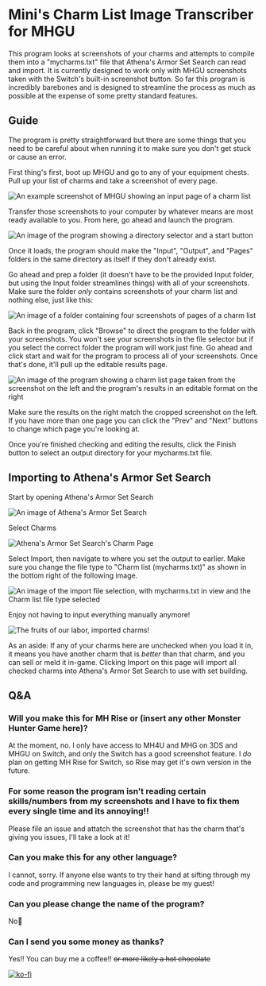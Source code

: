 # Mini's Charm List Image Transcriber for MHGU
This program looks at screenshots of your charms and attempts to compile them into a "mycharms.txt" file that Athena's Armor Set Search can read and import. It is currently designed to work only with MHGU screenshots taken with the Switch's built-in screenshot button. So far this program is incredibly barebones and is designed to streamline the process as much as possible at the expense of some pretty standard features.

## Guide
The program is pretty straightforward but there are some things that you need to be careful about when running it to make sure you don't get stuck or cause an error.

First thing's first, boot up MHGU and go to any of your equipment chests. Pull up your list of charms and take a screenshot of every page.

![An example screenshot of MHGU showing an input page of a charm list](Guide/GamePic.jpg)

Transfer those screenshots to your computer by whatever means are most ready available to you. From here, go ahead and launch the program.

![An image of the program showing a directory selector and a start button](Guide/FirstPage.png)

Once it loads, the program should make the "Input", "Output", and "Pages" folders in the same directory as itself if they don't already exist.

Go ahead and prep a folder (it doesn't have to be the provided Input folder, but using the Input folder streamlines things) with all of your screenshots. Make sure the folder *only* contains screenshots of your charm list and nothing else, just like this:

![An image of a folder containing four screenshots of pages of a charm list](Guide/InputFile.png)

Back in the program, click "Browse" to direct the program to the folder with your screenshots. You won't see your screenshots in the file selector but if you select the correct folder the program will work just fine. Go ahead and click start and wait for the program to process all of your screenshots. Once that's done, it'll pull up the editable results page.

![An image of the program showing a charm list page taken from the screenshot on the left and the program's results in an editable format on the right](Guide/ThirdPage.png)

Make sure the results on the right match the cropped screenshot on the left. If you have more than one page you can click the "Prev" and "Next" buttons to change which page you're looking at.

Once you're finished checking and editing the results, click the Finish button to select an output directory for your mycharms.txt file.

## Importing to Athena's Armor Set Search

Start by opening Athena's Armor Set Search

![An image of Athena's Armor Set Search](Guide/Athena.png)

Select Charms

![Athena's Armor Set Search's Charm Page](Guide/Charms.png)

Select Import, then navigate to where you set the output to earlier. Make sure you change the file type to "Charm list (mycharms.txt)" as shown in the bottom right of the following image.

![An image of the import file selection, with mycharms.txt in view and the Charm list file type selected](Guide/Select.png)

Enjoy not having to input everything manually anymore!

![The fruits of our labor, imported charms!](Guide/CharmImport.png)

As an aside: If any of your charms here are unchecked when you load it in, it means you have another charm that is *better* than that charm, and you can sell or meld it in-game. Clicking Import on this page will import all checked charms into Athena's Armor Set Search to use with set building.

## Q&A
### Will you make this for MH Rise or (insert any other Monster Hunter Game here)?
At the moment, no. I only have access to MH4U and MHG on 3DS and MHGU on Switch, and only the Switch has a good screenshot feature. I *do* plan on getting MH Rise for Switch, so Rise may get it's own version in the future.

### For some reason the program isn't reading certain skills/numbers from my screenshots and I have to fix them every single time and its annoying!!
Please file an issue and attatch the screenshot that has the charm that's giving you issues, I'll take a look at it!

### Can you make this for any other language?
I cannot, sorry. If anyone else wants to try their hand at sifting through my code and programming new languages in, please be my guest!

### Can you please change the name of the program?
No💖

### Can I send you some money as thanks?
Yes!! You can buy me a coffee!! ~~or more likely a hot chocolate~~

[![ko-fi](https://ko-fi.com/img/githubbutton_sm.svg)](https://ko-fi.com/M4M63090Z)
